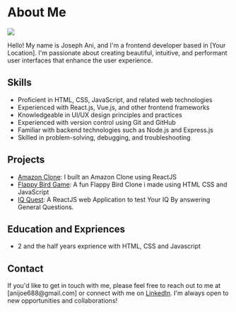   <h1>About Me</h1>
  <img src="https://user-images.githubusercontent.com/105864048/224562108-6dc5a9a8-95e3-4962-94c7-d1721d8ea22d.png"  />
    <p>Hello! My name is Joseph Ani, and I'm a frontend developer based in [Your Location]. I'm passionate about creating beautiful, intuitive, and performant user interfaces that enhance the user experience.</p>
    <h2>Skills</h2>
    <ul>
      <li>Proficient in HTML, CSS, JavaScript, and related web technologies</li>
      <li>Experienced with React.js, Vue.js, and other frontend frameworks</li>
      <li>Knowledgeable in UI/UX design principles and practices</li>
      <li>Experienced with version control using Git and GitHub</li>
      <li>Familiar with backend technologies such as Node.js and Express.js</li>
      <li>Skilled in problem-solving, debugging, and troubleshooting</li>
    </ul>
    <h2>Projects</h2>
    <ul>
      <li><a href="https://github.com/yourusername/projectname">Amazon Clone</a>: I built an Amazon Clone using ReactJS</li>
      <li><a href="https://github.com/joe-ani/Flappy-Bird-Game">Flappy Bird Game</a>: A fun Flappy Bird Clone i made using HTML CSS and JavaScript</li>
      <li><a href="https://github.com/joe-ani/quiz-quest-react-project">IQ Quest</a>: A ReactJS web Application to test Your IQ By answering General Questions.</li>
    </ul>
    <h2>Education and Expriences</h2>
    <ul>
      <li>2 and the half years exprience with HTML, CSS and Javascript</li>
    </ul>
    <h2>Contact</h2>
    <p>If you'd like to get in touch with me, please feel free to reach out to me at [anijoe688@gmail.com] or connect with me on <a href="https://www.linkedin.com/in/joseph-ani-85a84322a/">LinkedIn</a>. I'm always open to new opportunities and collaborations!</p>
